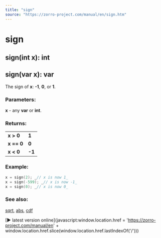 ```yaml
---
title: "sign"
source: "https://zorro-project.com/manual/en/sign.htm"
---
```


# sign

## sign(int x): int

## sign(var x): var

The sign of **x**: **\-1**, **0**, or **1**.

### Parameters:

**x** - any **var** or **int**.  

### Returns:

<table border="0" cellspacing="2" cellpadding="2"><tbody><tr><td><strong>x &gt; 0</strong></td><td><strong>1</strong></td></tr><tr><td><strong>x == 0</strong></td><td><strong>0</strong></td></tr><tr><td><strong>x &lt; 0</strong></td><td><strong>-1</strong></td></tr></tbody></table>

### Example:

```c
x = sign(2); _// x is now 1_
x = sign(-599); _// x is now -1_ 
x = sign(0); _// x is now 0_
```

### See also:

[sqrt](avar-sqrt.md), [abs](065_abs.md), [cdf](071_cdf_erf_dnorm_qnorm.md)

[► latest version online](javascript:window.location.href = 'https://zorro-project.com/manual/en' + window.location.href.slice\(window.location.href.lastIndexOf\('/'\)\))